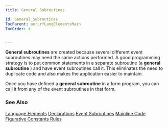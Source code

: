 ```yaml
---
title: General Subroutines

Id: General_Subroutines
TocParent: aerLrfLangElementsMain
TocOrder: 4


---
```


**General subroutines** are created because several different event subroutines may need the same actions performed. A good programming strategy is to put common statements in a separate subroutine (a **general** **subroutine** ) and have event subroutines call it. This eliminates the need to duplicate code and also makes the application easier to maintain. 

Once you have defined a **general** **subroutine** in a form program, you can call it from any of the event subroutines in that form. 

### See Also
[Language Elements](aerLrfLangElementsMain.html)
[Declarations](Declarations.html)
[Event Subroutines](Event_Subroutines.html)
[Mainline Code](Mainline_Code.html)
[Figurative Constants Rules](Fig_Constants_Rules.html) 

